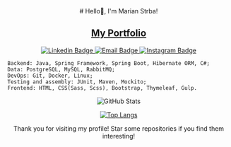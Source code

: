 <div align="center">
# Hello👋, I'm Marian Strba! 

  <div align="center">
    <div align="center">
    <a href="https://your-website-url.com">
      <h2>My Portfolio</h2>
    </a>
    </div>
  <div align="center">
    <a href="https://www.linkedin.com/in/mari%C3%A1n-%C5%A1trba-b67414253/">
      <img src="https://img.shields.io/badge/-yourlinkedinusername-blue?style=flat-square&logo=Linkedin&logoColor=white" alt="Linkedin Badge"/>
    </a>
    <a href="mailto:your-email@example.com">
      <img src="https://img.shields.io/badge/Email-your-email%40example.com-blue?style=flat-square&logo=gmail&logoColor=white" alt="Email Badge"/>
    </a>
    <a href="https://www.instagram.com/yourinstagram/">
      <img src="https://img.shields.io/badge/Instagram-yourinstagram%40example.com-E4405F?style=flat-square&logo=instagram&logoColor=white" alt="Instagram Badge"/>
    </a>
  </div>

<div>
<div align="left" >
  
    Backend: Java, Spring Framework, Spring Boot, Hibernate ORM, C#;
    Data: PostgreSQL, MySQL, RabbitMQ;
    DevOps: Git, Docker, Linux;
    Testing and assembly: JUnit, Maven, Mockito;
    Frontend: HTML, CSS(Sass, Scss), Bootstrap, Thymeleaf, Gulp.

</div>
  
![GitHub Stats](https://github-readme-stats.vercel.app/api?username=marinstrba&show_icons=true&theme=radical)

[![Top Langs](https://github-readme-stats.vercel.app/api/top-langs/?username=marinstrba&layout=compact&theme=radical)](https://github.com/anuraghazra/github-readme-stats)
  
</div>
Thank you for visiting my profile! Star some repositories if you find them interesting!
</div>
